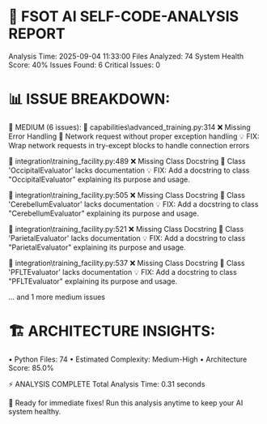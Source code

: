 🧠 FSOT AI SELF-CODE-ANALYSIS REPORT
============================================================
Analysis Time: 2025-09-04 11:33:00
Files Analyzed: 74
System Health Score: 40%
Issues Found: 6
Critical Issues: 0

📊 ISSUE BREAKDOWN:
==============================

🚨 MEDIUM (6 issues):
  📁 capabilities\advanced_training.py:314
  ❌ Missing Error Handling
  📝 Network request without proper exception handling
  💡 FIX: Wrap network requests in try-except blocks to handle connection errors

  📁 integration\training_facility.py:489
  ❌ Missing Class Docstring
  📝 Class 'OccipitalEvaluator' lacks documentation
  💡 FIX: Add a docstring to class "OccipitalEvaluator" explaining its purpose and usage.

  📁 integration\training_facility.py:505
  ❌ Missing Class Docstring
  📝 Class 'CerebellumEvaluator' lacks documentation
  💡 FIX: Add a docstring to class "CerebellumEvaluator" explaining its purpose and usage.

  📁 integration\training_facility.py:521
  ❌ Missing Class Docstring
  📝 Class 'ParietalEvaluator' lacks documentation
  💡 FIX: Add a docstring to class "ParietalEvaluator" explaining its purpose and usage.

  📁 integration\training_facility.py:537
  ❌ Missing Class Docstring
  📝 Class 'PFLTEvaluator' lacks documentation
  💡 FIX: Add a docstring to class "PFLTEvaluator" explaining its purpose and usage.

  ... and 1 more medium issues

🏗️ ARCHITECTURE INSIGHTS:
==============================
• Python Files: 74
• Estimated Complexity: Medium-High
• Architecture Score: 85.0%

⚡ ANALYSIS COMPLETE
Total Analysis Time: 0.31 seconds

🚀 Ready for immediate fixes! Run this analysis anytime to keep your AI system healthy.